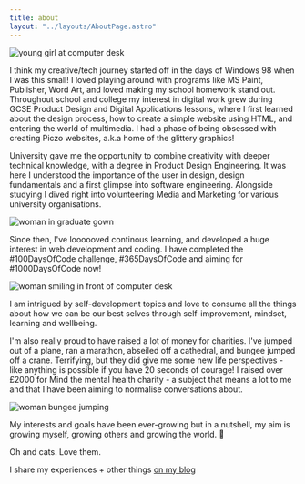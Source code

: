 ```yaml
---
title: about
layout: "../layouts/AboutPage.astro"
---
```


![young girl at computer desk](https://nicoleisxyz-blogimages.s3.amazonaws.com/about/1.jpg)

I think my creative/tech journey started off in the days of Windows 98 when I was this small! I loved playing around with programs like MS Paint, Publisher, Word Art, and loved making my  school homework stand out. Throughout school and college my interest in digital work grew during GCSE Product Design and Digital Applications lessons, where I first learned about the design process, how to create a simple website using HTML, and entering the world of multimedia. I had a phase of being obsessed with creating Piczo websites, a.k.a home of the glittery graphics!

University gave me the opportunity to combine creativity with deeper technical knowledge, with a degree in Product Design Engineering. It was here I understood the importance of the user in design, design fundamentals and a first glimpse into software engineering. Alongside studying I dived right into volunteering Media and Marketing for various university organisations.

![woman in graduate gown](https://nicoleisxyz-blogimages.s3.amazonaws.com/about/2.jpg)

Since then, I've loooooved continous learning, and developed a huge interest in web development and coding. I have completed the #100DaysOfCode challenge, #365DaysOfCode and aiming for #1000DaysOfCode now!

![woman smiling in front of computer desk](https://nicoleisxyz-blogimages.s3.amazonaws.com/about/3.jpg)

I am intrigued by self-development topics and love to consume all the things about how we can be our best selves through self-improvement, mindset, learning and wellbeing.

I'm also really proud to have raised a lot of money for charities. I've jumped out of a plane, ran a marathon, abseiled off a cathedral, and bungee jumped off a crane. Terrifying, but they did give me some new life perspectives - like anything is possible if you have 20 seconds of courage! I raised over £2000 for Mind the mental health charity - a subject that means a lot to me and that I have been aiming to normalise conversations about.

![woman bungee jumping](https://nicoleisxyz-blogimages.s3.amazonaws.com/about/4.jpg)

My interests and goals have been ever-growing but in a nutshell, my aim is growing myself, growing others and growing the world. 🌱

Oh and cats. Love them.

I share my experiences + other things [on my blog](/blog/)
